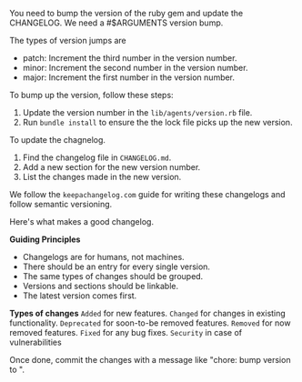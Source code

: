 You need to bump the version of the ruby gem and update the CHANGELOG. We need a #$ARGUMENTS version bump.

The types of version jumps are

- patch: Increment the third number in the version number.
- minor: Increment the second number in the version number.
- major: Increment the first number in the version number.

To bump up the version, follow these steps:

1. Update the version number in the `lib/agents/version.rb` file.
2. Run `bundle install` to ensure the the lock file picks up the new version.

To update the chagnelog.

1. Find the changelog file in `CHANGELOG.md`.
2. Add a new section for the new version number.
3. List the changes made in the new version.

We follow the `keepachangelog.com` guide for writing these changelogs and follow semantic versioning.

Here's what makes a good changelog.

**Guiding Principles**
- Changelogs are for humans, not machines.
- There should be an entry for every single version.
- The same types of changes should be grouped.
- Versions and sections should be linkable.
- The latest version comes first.

**Types of changes**
`Added` for new features.
`Changed` for changes in existing functionality.
`Deprecated` for soon-to-be removed features.
`Removed` for now removed features.
`Fixed` for any bug fixes.
`Security` in case of vulnerabilities

Once done, commit the changes with a message like "chore: bump version to <new-version>".

